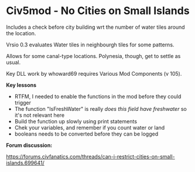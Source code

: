 # Civ5mod - No Cities on Small Islands



Includes a check before city building wrt the number of water tiles around the location.

Vrsio 0.3 evaluates Water tiles in neighbourgh tiles for some patterns.  

Allows for some canal-type locations. Polynesia, though, get to settle as usual.



Key DLL work by whoward69 requires Various Mod Components (v 105).



**Key lessons**

* RTFM, I needed to enable the functions in the mod before they could trigger
* The function "IsFreshWater" is really *does this field have freshwater* so it's not relevant here
* Build the function up slowly using print statements
* Chek your variables, and remember if you count water or land
* booleans needs to be converted before they can be logged



**Forum discussion:**

https://forums.civfanatics.com/threads/can-i-restrict-cities-on-small-islands.699641/

